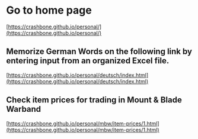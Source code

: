 # Go to home page
[https://crashbone.github.io/personal/](https://crashbone.github.io/personal/)

## Memorize German Words on the following link by entering input from an organized Excel file.

[https://crashbone.github.io/personal/deutsch/index.html](https://crashbone.github.io/personal/deutsch/index.html)

## Check item prices for trading in Mount & Blade Warband

[https://crashbone.github.io/personal/mbw/item-prices/1.html](https://crashbone.github.io/personal/mbw/item-prices/1.html)
